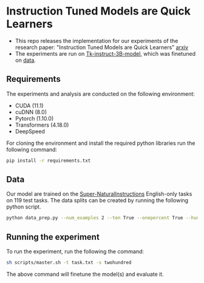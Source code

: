 # Instruction Tuned Models are Quick Learners 

- This repo releases the implementation for our experiments of the research paper: "Instruction Tuned Models are Quick Learners" [arxiv](https://arxiv.org/abs/2306.05539)
- The experiments are run on [Tk-instruct-3B-model](https://huggingface.co/allenai/tk-instruct-3b-def-pos), which was finetuned on [data](https://github.com/allenai/natural-instructions).

## Requirements

The experiments and analysis are conducted on the following environment:

- CUDA (11.1)
- cuDNN (8.0)
- Pytorch (1.10.0)
- Transformers (4.18.0)
- DeepSpeed

For cloning the environment and install the required python libraries run the following command:

```bash
pip install -r requirements.txt
```

## Data

Our model are trained on the [Super-NaturalInstructions](https://github.com/allenai/natural-instructions) English-only tasks on 119 test tasks. The data splits can be created by running the following python script. 

```bash
python data_prep.py --num_examples 2 --ten True --onepercent True --hundred True --twohundred True --thousand True
```

## Running the experiment

To run the experiment, run the following the command:

```bash
sh scripts/master.sh -t task.txt -s twohundred
```

The above command will finetune the model(s) and evaluate it.
